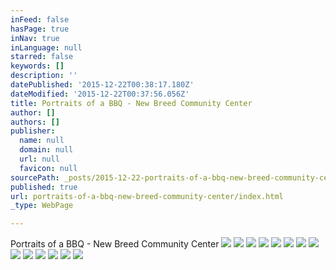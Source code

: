 ```yaml
---
inFeed: false
hasPage: true
inNav: true
inLanguage: null
starred: false
keywords: []
description: ''
datePublished: '2015-12-22T00:38:17.180Z'
dateModified: '2015-12-22T00:37:56.056Z'
title: Portraits of a BBQ - New Breed Community Center
author: []
authors: []
publisher:
  name: null
  domain: null
  url: null
  favicon: null
sourcePath: _posts/2015-12-22-portraits-of-a-bbq-new-breed-community-center.md
published: true
url: portraits-of-a-bbq-new-breed-community-center/index.html
_type: WebPage

---
```

Portraits of a BBQ - New Breed Community Center
![](https://the-grid-user-content.s3-us-west-2.amazonaws.com/bd453c39-bbce-403d-bf17-7fb704eadd68.jpg)
![](https://the-grid-user-content.s3-us-west-2.amazonaws.com/bfa95736-2ec8-46ce-8ffe-bbfa7cbf0b85.jpg)
![](https://the-grid-user-content.s3-us-west-2.amazonaws.com/13b5193a-063a-402b-abd3-1b2bc49ff547.jpg)
![](https://the-grid-user-content.s3-us-west-2.amazonaws.com/12c9d073-c11b-4840-bbe7-4a71d8a7dc45.jpg)
![](https://the-grid-user-content.s3-us-west-2.amazonaws.com/ba7795dc-d97d-4fe7-bbb9-bb5536e8d29a.jpg)
![](https://the-grid-user-content.s3-us-west-2.amazonaws.com/a1fa65e4-2d11-4479-a34c-e36aa0d6fb70.jpg)
![](https://the-grid-user-content.s3-us-west-2.amazonaws.com/54c4cf5f-6524-49f8-b37f-6df2ebac4dcd.jpg)
![](https://the-grid-user-content.s3-us-west-2.amazonaws.com/ba3f5b2f-8974-48eb-b743-9da7666a299d.jpg)
![](https://the-grid-user-content.s3-us-west-2.amazonaws.com/8b26ba84-f085-44ca-aa77-9d41e050f88d.jpg)
![](https://the-grid-user-content.s3-us-west-2.amazonaws.com/d1e379c6-7efa-4507-a89b-ba3b1ca77d54.jpg)
![](https://the-grid-user-content.s3-us-west-2.amazonaws.com/bd864d13-78a0-4bf6-a1c1-11329970fc91.jpg)
![](https://the-grid-user-content.s3-us-west-2.amazonaws.com/489f24eb-4f07-427c-9a63-1c11595dad3e.jpg)
![](https://the-grid-user-content.s3-us-west-2.amazonaws.com/883f164f-026e-4c38-941c-6b3c54bcee80.jpg)
![](https://the-grid-user-content.s3-us-west-2.amazonaws.com/c4a9c608-7e95-4418-aaeb-6e1a79cdd813.jpg)